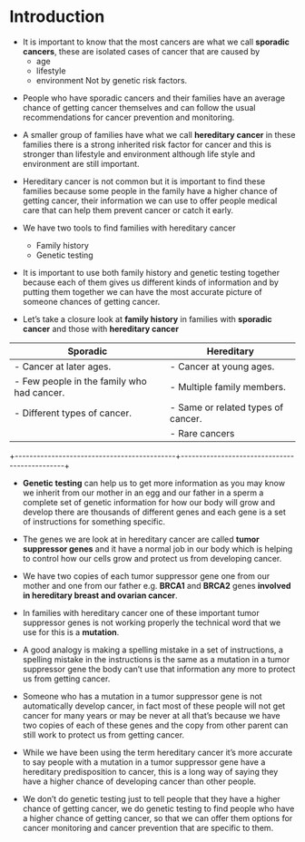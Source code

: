 # Introduction


-    It is important to know that the most cancers are what we call **sporadic cancers**, these are isolated cases of cancer that are caused by
        * age
        * lifestyle 
        * environment
Not by genetic risk factors.

* People who have sporadic cancers and their families have an average chance of getting cancer themselves and can follow the usual recommendations for cancer prevention and monitoring.

* A smaller group of families have what we call **hereditary cancer** in these families there is a strong inherited risk factor for cancer and  this is stronger than lifestyle and environment although life style and environment are still important.

* Hereditary cancer is not common but it is important to find these families because some people in the family have a higher chance of getting cancer, their information we can use to offer people medical care that can help them prevent cancer or catch it early.

* We have two tools to find families with hereditary cancer 
  * Family history 
  * Genetic testing 

* It is important to use both family history and genetic testing together because each of them gives us different kinds of information and by putting them together we can have the most accurate picture of someone chances of getting cancer.

* Let’s take a closure look at **family history** in families with **sporadic cancer** and those with **hereditary cancer**

|Sporadic                                    |Hereditary                                    |
|--------------------------------------------|----------------------------------------------|
|  - Cancer at later ages.                   |  - Cancer at young ages.                     |  
|  - Few people in the family who had cancer.|  - Multiple family members.                  |
|  - Different types of cancer.              |  - Same or related types of cancer.          |
|                                            |  - Rare cancers                              |
+--------------------------------------------+----------------------------------------------+

* **Genetic testing** can help us to get more information as you may know we inherit from our mother in an egg and our father in a sperm a complete set of genetic information for how our body will grow and develop there are thousands of different genes and each gene is a set of instructions for something specific.

* The genes we are look at in hereditary cancer are called **tumor suppressor genes** and it have a normal job in our body which is helping to control how our cells grow and protect us from developing cancer.

* We have two copies of each tumor suppressor gene one from our mother and one from our father e.g. **BRCA1** and **BRCA2** genes **involved in hereditary breast and ovarian cancer**.

* In families with hereditary cancer one of these important tumor suppressor genes is not working properly the technical word that we use for this is a **mutation**.

* A good analogy is making a spelling mistake in a set of instructions, a spelling mistake in the instructions is the same as a mutation in a tumor suppressor gene the body can’t use that information any more to protect us from getting cancer.

* Someone who has a mutation in a tumor suppressor gene is not automatically develop cancer, in fact most of these people will not get cancer for many years or may be never at all that’s because we have two copies of each of these genes and the copy from other parent can still work to protect us from getting cancer.

* While we have been using the term hereditary cancer it’s more accurate to say people with a mutation in a tumor suppressor gene have a hereditary predisposition to cancer, this is a long way of saying they have a higher chance of developing cancer than other people.

* We don’t do genetic testing just to tell people that they have a higher chance of getting cancer, we do genetic testing to find people who have a higher chance of getting cancer, so that we can offer them options for cancer monitoring and cancer prevention that are specific to them.
